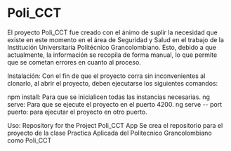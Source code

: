 # Poli_CCT
El proyecto Poli_CCT fue creado con el ánimo de suplir la necesidad que existe en este momento en el área de Seguridad y Salud en el trabajo de la Institución Universitaria Politécnico Grancolombiano. Esto, debido a que actualmente, la información se recopila de forma manual, lo que permite que se cometan errores en cuanto al proceso.

Instalación: Con el fin de que el proyecto corra sin inconvenientes al clonarlo, al abrir el proyecto, deben ejecutarse los siguientes comandos:

  npm install: Para que se inicialicen todas las instancias necesarias.
  ng serve: Para que se ejecute el proyecto en el puerto 4200.
  ng serve -- port puerto: para ejecutar el proyecto en otro puerto.
  
Uso: 
Repository for the Project Poli_CCT App
Se crea el repositorio para el proyecto de la clase Practica Aplicada del Politecnico Grancolombiano como Poli_CCT
